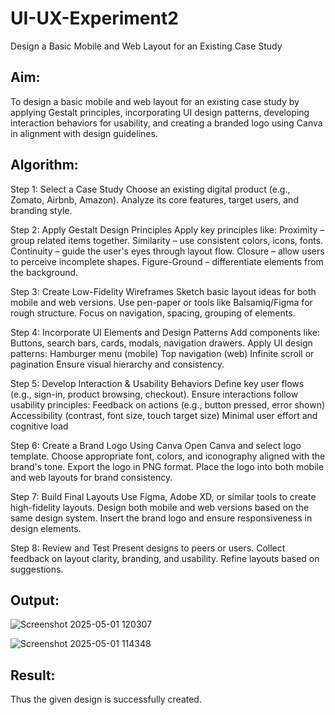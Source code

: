 # UI-UX-Experiment2
Design a Basic Mobile and Web Layout for an Existing Case Study

## Aim:
To design a basic mobile and web layout for an existing case study by applying Gestalt principles,
incorporating UI design patterns, developing interaction behaviors for usability, 
and creating a branded logo using Canva in alignment with design guidelines.

## Algorithm:
Step 1: Select a Case Study
        Choose an existing digital product (e.g., Zomato, Airbnb, Amazon).
        Analyze its core features, target users, and branding style.

Step 2: Apply Gestalt Design Principles
        Apply key principles like:
        Proximity – group related items together.
        Similarity – use consistent colors, icons, fonts.
        Continuity – guide the user's eyes through layout flow.
        Closure – allow users to perceive incomplete shapes.
        Figure-Ground – differentiate elements from the background.

Step 3: Create Low-Fidelity Wireframes
        Sketch basic layout ideas for both mobile and web versions.
        Use pen-paper or tools like Balsamiq/Figma for rough structure.
        Focus on navigation, spacing, grouping of elements.

Step 4: Incorporate UI Elements and Design Patterns
        Add components like:
        Buttons, search bars, cards, modals, navigation drawers.
        Apply UI design patterns:
        Hamburger menu (mobile)
        Top navigation (web)
        Infinite scroll or pagination
        Ensure visual hierarchy and consistency.

Step 5: Develop Interaction & Usability Behaviors
        Define key user flows (e.g., sign-in, product browsing, checkout).
        Ensure interactions follow usability principles:
        Feedback on actions (e.g., button pressed, error shown)
        Accessibility (contrast, font size, touch target size)
        Minimal user effort and cognitive load

Step 6: Create a Brand Logo Using Canva
        Open Canva and select logo template.
        Choose appropriate font, colors, and iconography aligned with the brand's tone.
        Export the logo in PNG format.
        Place the logo into both mobile and web layouts for brand consistency.

Step 7: Build Final Layouts
        Use Figma, Adobe XD, or similar tools to create high-fidelity layouts.
        Design both mobile and web versions based on the same design system.
        Insert the brand logo and ensure responsiveness in design elements.

Step 8: Review and Test
        Present designs to peers or users.
        Collect feedback on layout clarity, branding, and usability.
        Refine layouts based on suggestions.


## Output:
![Screenshot 2025-05-01 120307](https://github.com/user-attachments/assets/06eeab7b-bed7-4eb7-a72f-b9c64126102f)

![Screenshot 2025-05-01 114348](https://github.com/user-attachments/assets/1c0da9b1-d839-43db-b302-84be6f317ffe)

## Result:
Thus the given design is successfully created.
